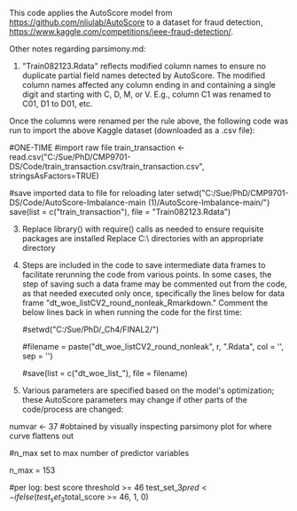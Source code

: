 This code applies the AutoScore model from https://github.com/nliulab/AutoScore to a dataset for fraud detection, https://www.kaggle.com/competitions/ieee-fraud-detection/.

Other notes regarding parsimony.md:
1. "Train082123.Rdata" reflects modified column names to ensure no duplicate partial field names detected by AutoScore. The modified column names affected any column ending in and containing a single digit and starting with C, D, M, or V. E.g., column C1 was renamed to C01, D1 to D01, etc.

Once the columns were renamed per the rule above, the following code was run to import the above Kaggle dataset (downloaded as a .csv file):

  #ONE-TIME
  #import raw file
  train_transaction <- read.csv("C:/Sue/PhD/CMP9701-DS/Code/train_transaction.csv/train_transaction.csv", 
                              stringsAsFactors=TRUE)

  #save imported data to file for reloading later
  setwd("C:/Sue/PhD/CMP9701-DS/Code/AutoScore-Imbalance-main (1)/AutoScore-Imbalance-main/")
  save(list = c("train_transaction"), file = "Train082123.Rdata")

3. Replace library() with require() calls as needed to ensure requisite packages are installed
Replace C:\ directories with an appropriate directory

4. Steps are included in the code to save intermediate data frames to facilitate rerunning the code from various points. In some cases, the step of saving such a data frame may be commented out from the code, as that needed executed only once, specifically the lines below for data frame "dt_woe_listCV2_round_nonleak_Rmarkdown." Comment the below lines back in when running the code for the first time:

   #setwd("C:/Sue/PhD/_Ch4/FINAL2/")
   
   #filename = paste("dt_woe_listCV2_round_nonleak", r, ".Rdata", col = '', sep = '')
   
   #save(list = c("dt_woe_list_"), file = filename)

4. Various parameters are specified based on the model's optimization; these AutoScore parameters may change if other parts of the code/process are changed:

  numvar <- 37 #obtained by visually inspecting parsimony plot for where curve flattens out
  
  #n_max set to max number of predictor variables
  
  n_max = 153
  
  #per log: best score threshold >= 46
  test_set_3$pred <-  ifelse(test_set_3$total_score >= 46, 1, 0)
